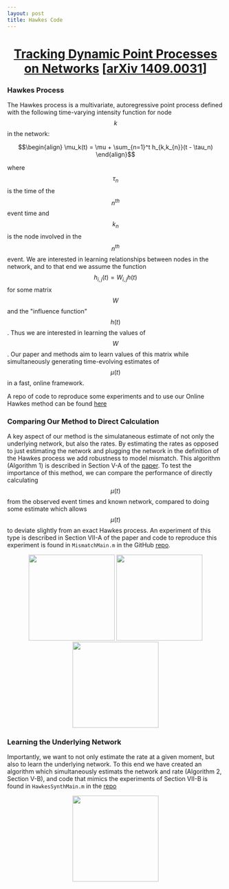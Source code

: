 ```yaml
---
layout: post
title: Hawkes Code
---
```



# <center><a href="http://ieeexplore.ieee.org/xpls/abs_all.jsp?arnumber=7469837">Tracking Dynamic Point Processes on Networks</a> [<a href="https://arxiv.org/abs/1409.0031">arXiv 1409.0031</a>]</center>

### Hawkes Process
The Hawkes process is a multivariate, autoregressive point process defined with the following time-varying intensity function for node $$k$$ in the network:

$$\begin{align}
\mu_k(t) = \mu + \sum_{n=1}^t h_{k,k_{n}}(t - \tau_n)
\end{align}$$

where $$\tau_n$$ is the time of the $$n^{th}$$ event time and $$k_n$$ is the node involved in the $$n^{th}$$ event. We are interested in 
learning relationships between nodes in the network, and to that end we assume the function $$h_{i,j}(t) = W_{i,j} h(t)$$ for some matrix $$W$$ and 
the "influence function" $$h(t)$$. Thus we are interested in learning the values of $$W$$. Our paper and methods aim to learn values of this matrix while simultaneously generating time-evolving estimates of $$\mu (t)$$ in a fast, online framework.

A repo of code to reproduce some experiments and to use our Online Hawkes method can be found [here](https://github.com/erichall87/HawkesCode)

### Comparing Our Method to Direct Calculation
A key aspect of our method is the simulataneous estimate of not only the underlying network, but also the rates. 
By estimating the rates as opposed to just estimating the network and plugging the network in the definition of the 
Hawkes process we add robustness to model mismatch. This algorithm (Algorithm 1) is described in Section V-A of the [paper](http://ieeexplore.ieee.org/xpls/abs_all.jsp?arnumber=7469837). To test the importance of this method, we can compare the performance of directly calculating $$\mu(t)$$ from the observed
event times and known network, compared to doing some estimate which allows $$\mu(t)$$ to deviate slightly from an exact Hawkes process. An experiment of this type is described in Section VII-A of the paper and code to reproduce this experiment is found in `MismatchMain.m` in the GitHub [repo](https://github.com/erichall87/HawkesCode).
<center><img src = "{{ site.baseurl }}static/img/Fig1A.png" height = "200">
<img src = " {{site.baseurl }}static/img/Fig1B.png" height = "200">
<img src = " {{site.baseurl }}static/img/Fig1B.png" height = "200"></center>


### Learning the Underlying Network
Importantly, we want to not only estimate the rate at a given moment, but also to learn the underlying network. To this end we have created an algorithm which simultaneously estimats the network and rate (Algorithm 2, Section V-B), and code that mimics the experiments of Section VII-B is found in `HawkesSynthMain.m` in the [repo](https://github.com/erichall87/HawkesCode) 

<center><img src ="{{ site.baseurl }}static/img/Fig4A.png" height = "200"></center>
